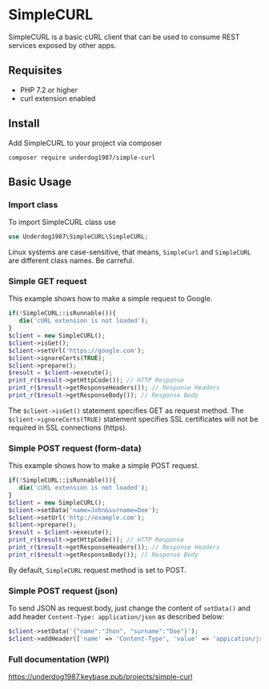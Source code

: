 # SimpleCURL

SimpleCURL is a basic cURL client that can be used to consume REST services exposed by other apps.

## Requisites
- PHP 7.2 or higher
- curl extension enabled



## Install
Add SimpleCURL to your project vía composer

`composer require underdog1987/simple-curl`

## Basic Usage

### Import class
To import SimpleCURL class use

```php
use Underdog1987\SimpleCURL\SimpleCURL;
```

Linux systems are case-sensitive, that means, `SimpleCurl` and `SimpleCURL` are different class names. Be carreful.

### Simple GET request
This example shows how to make a simple request to Google.

```php
if(!SimpleCURL::isRunnable()){
   die('cURL extension is not loaded');
}
$client = new SimpleCURL();
$client->isGet();
$client->setUrl('https://google.com');
$client->ignoreCerts(TRUE);
$client->prepare();
$result = $client->execute();
print_r($result->getHttpCode()); // HTTP Response
print_r($result->getResponseHeaders()); // Response Headers
print_r($result->getResponseBody()); // Response Body
```

The `$client->isGet()` statement specifies GET as request method.
The `$client->ignoreCerts(TRUE)` statement specifies SSL certificates will not be required in SSL connections (https).

### Simple POST request (form-data)
This example shows how to make a simple POST request.

```php
if(!SimpleCURL::isRunnable()){
   die('cURL extension is not loaded');
}
$client = new SimpleCURL();
$client->setData('name=John&surname=Doe');
$client->setUrl('http://example.com');
$client->prepare();
$result = $client->execute();
print_r($result->getHttpCode()); // HTTP Response
print_r($result->getResponseHeaders()); // Response Headers
print_r($result->getResponseBody()); // Response Body
```

By default, `SimpleCURL` request method is set to POST.

### Simple POST request (json)
To send JSON as request body, just change the content of `setData()` and add header `Content-Type: application/json` as described below:

```php
$client->setData('{"name":"Jhon", "surname":"Doe"}');
$client->addHeader(['name' => 'Content-Type', 'value' => 'appication/json']);
```
### Full documentation (WPI)
https://underdog1987.keybase.pub/projects/simple-curl





